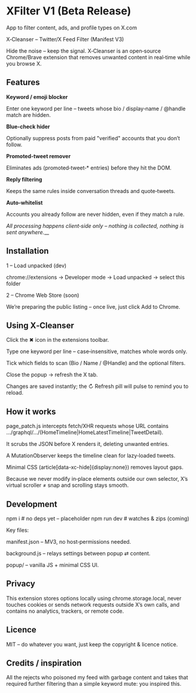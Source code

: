 # XFilter V1 (Beta Release)
App to filter content, ads, and profile types on X.com


X‑Cleanser – Twitter/X Feed Filter (Manifest V3)

Hide the noise – keep the signal. X‑Cleanser is an open‑source Chrome/Brave extension that removes unwanted content in real‑time while you browse X.


Features
------------------------------------------------------------------------

**Keyword / emoji blocker**

Enter one keyword per line – tweets whose bio / display‑name / @handle match are hidden.

**Blue‑check hider**

Optionally suppress posts from paid "verified" accounts that you don’t follow.

**Promoted‑tweet remover**

Eliminates ads (promoted‑tweet‑* entries) before they hit the DOM.

**Reply filtering**

Keeps the same rules inside conversation threads and quote‑tweets.

**Auto‑whitelist**

Accounts you already follow are never hidden, even if they match a rule.

_All processing happens client‑side only – nothing is collected, nothing is sent anywhere.___


Installation
------------------------------------------------------------------------

1 – Load unpacked (dev)

chrome://extensions  →  Developer mode  →  Load unpacked  →  select this folder

2 – Chrome Web Store (soon)

We’re preparing the public listing – once live, just click Add to Chrome.


Using X‑Cleanser
------------------------------------------------------------------------

Click the ✖︎ icon in the extensions toolbar.

Type one keyword per line – case‑insensitive, matches whole words only.

Tick which fields to scan (Bio / Name / @Handle) and the optional filters.

Close the popup → refresh the X tab.

Changes are saved instantly; the ↻ Refresh pill will pulse to remind you to reload.


How it works
------------------------------------------------------------------------

page_patch.js intercepts fetch/XHR requests whose URL contains
…/graphql/.../(HomeTimeline|HomeLatestTimeline|TweetDetail).

It scrubs the JSON before X renders it, deleting unwanted entries.

A MutationObserver keeps the timeline clean for lazy‑loaded tweets.

Minimal CSS (article[data-xc-hide]{display:none}) removes layout gaps.

Because we never modify in‑place elements outside our own selector,
X’s virtual scroller ≠ snap and scrolling stays smooth.


Development
------------------------------------------------------------------------

npm i        # no deps yet – placeholder
npm run dev  # watches & zips (coming)

Key files:

manifest.json – MV3, no host‑permissions needed.

background.js – relays settings between popup ⇄ content.

popup/ – vanilla JS + minimal CSS UI.


Privacy
------------------------------------------------------------------------

This extension stores options locally using chrome.storage.local, never touches cookies or sends network requests outside X’s own calls, and contains no analytics, trackers, or remote code.


Licence
------------------------------------------------------------------------

MIT – do whatever you want, just keep the copyright & licence notice.


Credits / inspiration
------------------------------------------------------------------------

All the rejects who poisoned my feed with garbage content and takes that required further filtering than a simple keyword mute: you inspired this.

